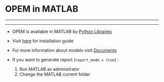 # OPEM in MATLAB

----------

----------

- OPEM is available in MATLAB by [Python Libraries](https://www.mathworks.com/help/matlab/call-python-libraries.html)

- Visit [here](https://github.com/ECSIM/opem/blob/master/INSTALL.md#matlab) for installation guide

- For more information about models visit [Documents](https://github.com/ECSIM/opem/tree/master/Documents)

- If you want to generate report (`report_mode = true`) :
	1. Run MATLAB as administrator
	2. Change the MATLAB current folder